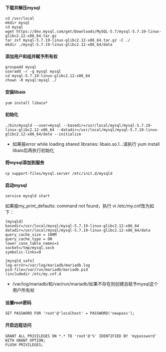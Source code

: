 #### 下载并解压mysql

	cd /usr/local
	mkdir mysql
	cd mysql
	wget https://dev.mysql.com/get/Downloads/MySQL-5.7/mysql-5.7.19-linux-glibc2.12-x86_64.tar.gz
	tar zxf mysql-5.7.19-linux-glibc2.12-x86_64.tar.gz -C ./
	mkdir ./mysql-5.7.19-linux-glibc2.12-x86_64/data

#### 添加用户和组并赋予所有权

	groupadd mysql
	useradd -r -g mysql mysql
	cd mysql-5.7.19-linux-glibc2.12-x86_64
	chown -R mysql:mysql ./

#### 安装libaio

	yum install libaio*

#### 初始化
	./bin/mysqld --user=mysql --basedir=/usr/local/mysql/mysql-5.7.19-linux-glibc2.12-x86_64 --datadir=/usr/local/mysql/mysql-5.7.19-linux-glibc2.12-x86_64/data --initialize

- 如果报error while loading shared libraries: libaio.so.1...请执行 yum install libaio后再执行初始化

#### 将mysql添加到服务

 	cp support-files/mysql.server /etc/init.d/mysqld

#### 启动mysql

 	service mysqld start

如果报my_print_defaults: command not found，执行 vi /etc/my.cnf改为如下：

	[mysqld]
	basedir=/usr/local/mysql/mysql-5.7.19-linux-glibc2.12-x86_64
	datadir=/usr/local/mysql/mysql-5.7.19-linux-glibc2.12-x86_64/data
	query_cache_size = 100M
	query_cache_type = ON
	lower_case_table_names=1
	socket=/tmp/mysql.sock
	symbolic-links=0
	
	[mysqld_safe]
	log-error=/var/log/mariadb/mariadb.log
	pid-file=/var/run/mariadb/mariadb.pid
	!includedir /etc/my.cnf.d

- /var/log/mariadb/和/var/run/mariadb/如果不存在则创建且赋予mysql这个用户所有权

#### 设置root密码

	SET PASSWORD FOR 'root'@'localhost' = PASSWORD('newpass');

#### 开启远程访问

	GRANT ALL PRIVILEGES ON *.* TO 'root'@'%' IDENTIFIED BY 'mypassword' WITH GRANT OPTION;
	FLUSH PRIVILEGES;
